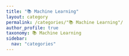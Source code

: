 ```yaml
---
title: "📚 Machine Learning"
layout: category
permalink: /categories/"📚 Machine Learning"/
author_profile: true
taxonomy: 📚 Machine Learning
sidebar:
  nav: "categories"
---
```

